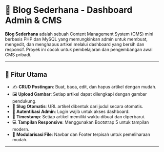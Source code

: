 # 📝 Blog Sederhana - Dashboard Admin & CMS

**Blog Sederhana** adalah sebuah Content Management System (CMS) mini berbasis PHP dan MySQL yang memungkinkan admin untuk membuat, mengedit, dan menghapus artikel melalui dashboard yang bersih dan responsif. Proyek ini cocok untuk pembelajaran dan pengembangan awal CMS pribadi.

---

## 🚀 Fitur Utama

- ✍️ **CRUD Postingan**: Buat, baca, edit, dan hapus artikel dengan mudah.
- 🖼️ **Upload Gambar**: Setiap artikel dapat dilengkapi dengan gambar pendukung.
- 🧾 **Slug Otomatis**: URL artikel dibentuk dari judul secara otomatis.
- 🔐 **Autentikasi Admin**: Login wajib untuk akses dashboard.
- 📅 **Timestamp**: Setiap artikel memiliki waktu dibuat dan diperbarui.
- 💻 **Tampilan Responsive**: Menggunakan Bootstrap 5 untuk tampilan modern.
- 🧩 **Modularisasi File**: Navbar dan Footer terpisah untuk pemeliharaan mudah.

---

